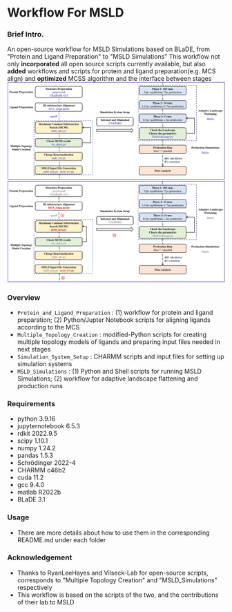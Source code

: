 # Workflow For MSLD

### Brief Intro.
An open-source workflow for MSLD Simulations based on BLaDE, from "Protein and Ligand Preparation" to "MSLD Simulations"
This workflow not only **incorporated** all open source scripts currently available, but also **added** workflows and scripts for protein and ligand preparation(e.g. MCS align) and **optimized** MCSS algorithm and the interface between stages
![Workflow](https://github.com/RenlingHu/WorkflowForMSLD/blob/main/Workflow.jpg)
![Main modifications(red part)](https://github.com/RenlingHu/WorkflowForMSLD/blob/main/Main_Modifications.jpg)

### Overview
 - `Protein_and_Ligand_Preparation` : (1) workflow for protein and ligand preparation; (2) Python/Jupter Notebook scripts for aligning ligands according to the MCS
 - `Multiple_Topology_Creation` : modified-Python scripts for creating multiple topology models of ligands and preparing input files needed in next stages
 - `Simulation_System_Setup` : CHARMM scripts and input files for setting up simulation systems
 - `MSLD_Simulations` : (1) Python and Shell scripts for running MSLD Simulations; (2) workflow for adaptive landscape flattening and production runs

### Requirements
 - python 3.9.16
 - jupyternotebook 6.5.3
 - rdkit 2022.9.5
 - scipy 1.10.1
 - numpy 1.24.2
 - pandas 1.5.3
 - Schrödinger 2022-4
 - CHARMM c46b2
 - cuda 11.2
 - gcc 9.4.0
 - matlab R2022b
 - BLaDE 3.1

### Usage
 - There are more details about how to use them in the corresponding README.md under each folder

### Acknowledgement
 - Thanks to RyanLeeHayes and Vilseck-Lab for open-source scripts, corresponds to "Multiple Topology Creation" and "MSLD_Simulations" respectively
 - This workflow is based on the scripts of the two, and the contributions of their lab to MSLD